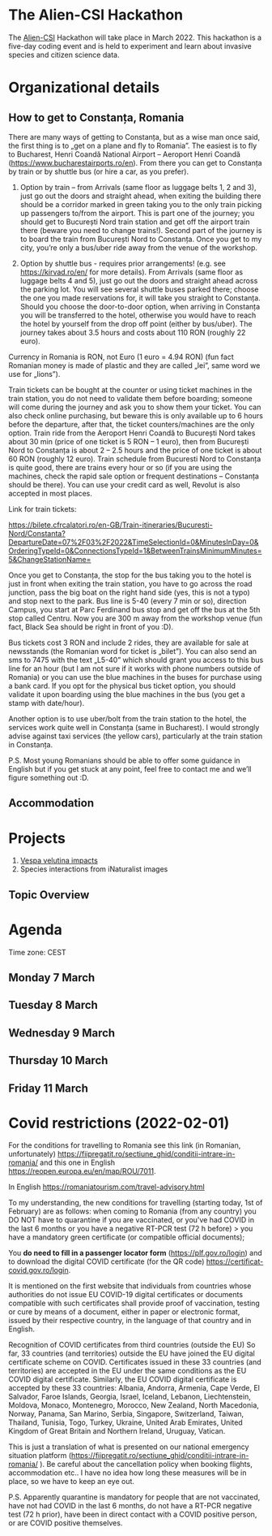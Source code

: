 # The Alien-CSI Hackathon

The [Alien-CSI](https://alien-csi.eu/) Hackathon will take place in March 2022. This hackathon is a five-day coding event and is held to experiment and learn about invasive species and citizen science data.

# Organizational details


## How to get to Constanța, Romania

There are many ways of getting to Constanța, but as a wise man once said, the first thing is to „get on a plane and fly to Romania”. The easiest is to fly to Bucharest, Henri Coandă National Airport – Aeroport Henri Coandă (https://www.bucharestairports.ro/en). From there you can get to Constanța by train or by shuttle bus (or hire a car, as you prefer).

1. Option by train – from Arrivals (same floor as luggage belts 1, 2 and 3), just go out the doors and straight ahead, when exiting the building there should be a corridor marked in green taking you to the only train picking up passengers to/from the airport. This is part one of the journey; you should get to București Nord train station and get off the airport train there (beware you need to change trains!). Second part of the journey is to board the train from București Nord to Constanța. Once you get to my city, you’re only a bus/uber ride away from the venue of the workshop.

2. Option by shuttle bus - requires prior arrangements! (e.g. see  https://kirvad.ro/en/ for more details). From Arrivals (same floor as luggage belts 4 and 5), just go out the doors and straight ahead across the parking lot. You will see several shuttle buses parked there; choose the one you made reservations for, it will take you straight to Constanța. Should you choose the door-to-door option, when arriving in Constanța you will be transferred to the hotel, otherwise you would have to reach the hotel by yourself from the drop off point (either by bus/uber). The journey takes about 3.5 hours and costs about 110 RON (roughly 22 euro).

Currency in Romania is RON, not Euro (1 euro = 4.94 RON) (fun fact Romanian money is made of plastic and they are called „lei”, same word we use for „lions”).

Train tickets can be bought at the counter or using ticket machines in the train station, you do not need to validate them before boarding; someone will come during the journey and ask you to show them your ticket. You can also check online purchasing, but beware this is only available up to 6 hours before the departure, after that, the ticket counters/machines are the only option. Train ride from the Aeroport Henri Coandă to București Nord takes about 30 min (price of one ticket is 5 RON – 1 euro), then from București Nord to Constanța is about 2 – 2.5 hours and the price of one ticket is about 60 RON (roughly 12 euro). Train schedule from Bucuresti Nord to Constanța is quite good, there are trains every hour or so (if you are using the machines, check the rapid sale option or frequent destinations – Constanța should be there). You can use your credit card as well, Revolut is also accepted in most places.  

Link for train tickets:

https://bilete.cfrcalatori.ro/en-GB/Train-itineraries/Bucuresti-Nord/Constanta?DepartureDate=07%2F03%2F2022&TimeSelectionId=0&MinutesInDay=0&OrderingTypeId=0&ConnectionsTypeId=1&BetweenTrainsMinimumMinutes=5&ChangeStationName=

Once you get to Constanța, the stop for the bus taking you to the hotel is just in front when exiting the train station, you have to go across the road junction, pass the big boat on the right hand side (yes, this is not a typo) and stop next to the park. Bus line is 5-40 (every 7 min or so), direction Campus, you start at Parc Ferdinand bus stop and get off the bus at the 5th stop called Centru. Now you are 300 m away from the workshop venue (fun fact, Black Sea should be right in front of you :D).

Bus tickets cost 3 RON and include 2 rides, they are available for sale at newsstands (the Romanian word for ticket is „bilet”). You can also send an sms to 7475 with the text „L5-40” which should grant you access to this bus line for an hour (but I am not sure if it works with phone numbers outside of Romania) or you can use the blue machines in the buses for purchase using a bank card. If you opt for the physical bus ticket option, you should validate it upon boarding using the blue machines in the bus (you get a stamp with date/hour). 

Another option is to use uber/bolt from the train station to the hotel, the services work quite well in Constanța (same in Bucharest). I would strongly advise against taxi services (the yellow cars), particularly at the train station in Constanța.   

P.S. Most young Romanians should be able to offer some guidance in English but if you get stuck at any point, feel free to contact me and we’ll figure something out :D. 


## Accommodation

# Projects
1. [Vespa velutina impacts](/vespa/readme.md)
2. Species interactions from iNaturalist images

## Topic Overview

# Agenda
Time zone: CEST

## Monday 7 March

## Tuesday 8 March

## Wednesday 9 March

## Thursday 10 March

## Friday 11 March

# Covid restrictions (2022-02-01)

For the conditions for travelling to Romania see this link (in Romanian, unfortunately) https://fiipregatit.ro/sectiune_ghid/conditii-intrare-in-romania/ and this one in English https://reopen.europa.eu/en/map/ROU/7011.

In English https://romaniatourism.com/travel-advisory.html

To my understanding, the new conditions for travelling (starting today, 1st of February) are as follows: when coming to Romania (from any country) you DO NOT have to quarantine if you are vaccinated, or you've had COVID in the last 6 months or you have a negative RT-PCR test (72 h before) > you have a mandatory green certificate (or compatible official documents);

You **do need to fill in a passenger locator form** (https://plf.gov.ro/login) and to download the digital COVID certificate (for the QR code) https://certificat-covid.gov.ro/login.

It is mentioned on the first website that individuals from countries whose authorities do not issue EU COVID-19 digital certificates or documents compatible with such certificates shall provide proof of vaccination, testing or cure by means of a document, either in paper or electronic format, issued by their respective country, in the language of that country and in English.

Recognition of COVID certificates from third countries (outside the EU)
So far, 33 countries (and territories) outside the EU have joined the EU digital certificate scheme on COVID. Certificates issued in these 33 countries (and territories) are accepted in the EU under the same conditions as the EU COVID digital certificate. Similarly, the EU COVID digital certificate is accepted by these 33 countries: Albania, Andorra, Armenia, Cape Verde, El Salvador, Faroe Islands, Georgia, Israel, Iceland, Lebanon, Liechtenstein, Moldova, Monaco, Montenegro, Morocco, New Zealand, North Macedonia, Norway, Panama, San Marino, Serbia, Singapore, Switzerland, Taiwan, Thailand, Tunisia, Togo, Turkey, Ukraine, United Arab Emirates, United Kingdom of Great Britain and Northern Ireland, Uruguay, Vatican.

This is just a translation of what is presented on our national emergency situation platform (https://fiipregatit.ro/sectiune_ghid/conditii-intrare-in-romania/ ).
Be careful about the cancellation policy when booking flights, accommodation etc.. I have no idea how long these measures will be in place, so we have to keep an eye out.

P.S. Apparently quarantine is mandatory for people that are not vaccinated, have not had COVID in the last 6 months, do not have a RT-PCR negative test (72 h prior), have been in direct contact with a COVID positive person, or are COVID positive themselves.
